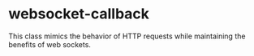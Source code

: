 # websocket-callback
This class mimics the behavior of HTTP requests while maintaining the benefits of web sockets.

